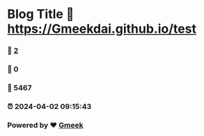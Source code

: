 # Blog Title :link: https://Gmeekdai.github.io/test 
### :page_facing_up: [2](https://Gmeekdai.github.io/test/tag.html) 
### :speech_balloon: 0 
### :hibiscus: 5467 
### :alarm_clock: 2024-04-02 09:15:43 
### Powered by :heart: [Gmeek](https://github.com/Meekdai/Gmeek)
